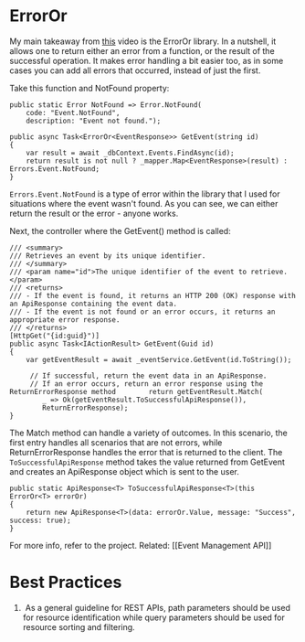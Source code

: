 # ErrorOr
My main takeaway from [this](https://www.youtube.com/watch?v=PmDJIooZjBE) video is the ErrorOr library. In a nutshell, it allows one to return either an error from a function, or the result of the successful operation. It makes error handling a bit easier too, as in some cases you can add all errors that occurred, instead of just the first.

Take this function and NotFound property:
```
public static Error NotFound => Error.NotFound(  
    code: "Event.NotFound",  
    description: "Event not found.");

public async Task<ErrorOr<EventResponse>> GetEvent(string id)  
{  
    var result = await _dbContext.Events.FindAsync(id);  
    return result is not null ? _mapper.Map<EventResponse>(result) : Errors.Event.NotFound;  
}
```

`Errors.Event.NotFound` is a type of error within the library that I used for situations where the event wasn't found. As you can see, we can either return the result or the error - anyone works.

Next, the controller where the GetEvent() method is called:

```
/// <summary>  
/// Retrieves an event by its unique identifier.  
/// </summary>  
/// <param name="id">The unique identifier of the event to retrieve.</param>  
/// <returns>  
/// - If the event is found, it returns an HTTP 200 (OK) response with an ApiResponse containing the event data.  
/// - If the event is not found or an error occurs, it returns an appropriate error response. 
/// </returns>  
[HttpGet("{id:guid}")]  
public async Task<IActionResult> GetEvent(Guid id)  
{  
    var getEventResult = await _eventService.GetEvent(id.ToString());  
  
	 // If successful, return the event data in an ApiResponse.  
	 // If an error occurs, return an error response using the ReturnErrorResponse method     	 return getEventResult.Match(  
        _ => Ok(getEventResult.ToSuccessfulApiResponse()),  
        ReturnErrorResponse);  
}
```

The Match method can handle a variety of outcomes. In this scenario, the first entry handles all scenarios that are not errors, while ReturnErrorResponse handles the error that is returned to the client.
The `ToSuccessfulApiResponse` method takes the value returned from GetEvent and creates an ApiResponse object which is sent to the user.
```
public static ApiResponse<T> ToSuccessfulApiResponse<T>(this ErrorOr<T> errorOr)  
{  
    return new ApiResponse<T>(data: errorOr.Value, message: "Success", success: true);  
}
```

For more info, refer to the project.
Related: [[Event Management API]]


# Best Practices
1.  As a general guideline for REST APIs, path parameters should be used for resource identification while query parameters should be used for resource sorting and filtering.